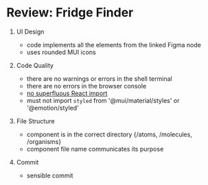 # Review: Fridge Finder

1. UI Design

   - code implements all the elements from the linked Figma node
   - uses rounded MUI icons

1. Code Quality

   - there are no warnings or errors in the shell terminal
   - there are no errors in the browser console
   - [no superfluous React import](https://reactjs.org/blog/2020/09/22/introducing-the-new-jsx-transform.html#removing-unused-react-imports)
   - must not import `styled` from '@mui/material/styles' or '@emotion/styled'

1. File Structure

   - component is in the correct directory {/atoms, /molecules, /organisms}
   - component file name communicates its purpose

1. Commit
   - sensible commit

